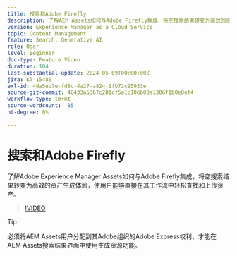 ```yaml
---
title: 搜索和Adobe Firefly
description: 了解AEM Assets如何与Adobe Firefly集成，将空搜索结果转变为高效的资源生成体验。
version: Experience Manager as a Cloud Service
topic: Content Management
feature: Search, Generative AI
role: User
level: Beginner
doc-type: Feature Video
duration: 104
last-substantial-update: 2024-05-09T00:00:00Z
jira: KT-15486
exl-id: 4da5eb7e-fd8c-4a27-a824-1fb72c95933e
source-git-commit: 48433a5367c281cf5a1c106b08a1306f1b0e8ef4
workflow-type: tm+mt
source-wordcount: '85'
ht-degree: 0%

---
```


# 搜索和Adobe Firefly

了解Adobe Experience Manager Assets如何与Adobe Firefly集成，将空搜索结果转变为高效的资产生成体验，使用户能够直接在其工作流中轻松查找和上传资产。

>[!VIDEO](https://video.tv.adobe.com/v/3429070/?learn=on)


>[!TIP]
>
> 必须将AEM Assets用户分配到其Adobe组织的Adobe Express权利，才能在AEM Assets搜索结果界面中使用生成资源功能。
